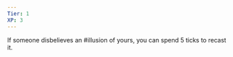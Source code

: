 ```yaml
---
Tier: 1
XP: 3
---
```

If someone disbelieves an #illusion of yours, you can spend 5 ticks to recast it.